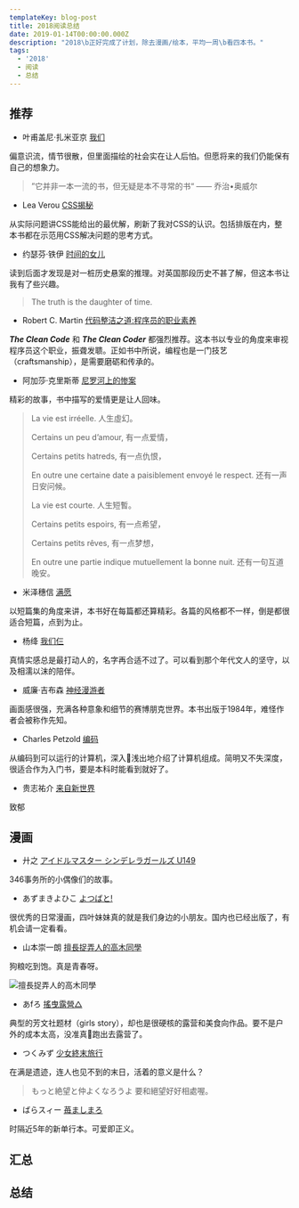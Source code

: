 ```yaml
---
templateKey: blog-post
title: 2018阅读总结
date: 2019-01-14T00:00:00.000Z
description: "2018\b正好完成了计划，除去漫画/绘本，平均一周\b看四本书。"
tags:
  - '2018'
  - 阅读
  - 总结
---
```

## 推荐

* 叶甫盖尼·扎米亚京 [我们](https://book.douban.com/subject/26879595/)

偏意识流，情节很散，但里面描绘的社会实在让人后怕。但愿将来的我们仍能保有自己的想象力。

> ”它并非一本一流的书，但无疑是本不寻常的书“ —— 乔治•奥威尔

* Lea Verou [CSS揭秘](https://book.douban.com/subject/26745943/)

从实际问题讲CSS能给出的最优解，刷新了我对CSS的认识。包括排版在内，整本书都在示范用CSS解决问题的思考方式。

* 约瑟芬·铁伊 [时间的女儿](https://book.douban.com/subject/26824370/)

读到后面才发现是对一桩历史悬案的推理。对英国那段历史不甚了解，但这本书让我有了些兴趣。

> The truth is the daughter of time.

* Robert C. Martin [代码整洁之道:程序员的职业素养](https://book.douban.com/subject/26919457/)

**_The Clean Code_** 和 **_The Clean Coder_** 都强烈推荐。这本书以专业的角度来审视程序员这个职业，振聋发聩。正如书中所说，编程也是一门技艺（craftsmanship），是需要磨砺和传承的。

* 阿加莎·克里斯蒂 [尼罗河上的惨案](https://book.douban.com/subject/25697546/)

精彩的故事，书中描写的爱情更是让人回味。

> La vie est irréelle.
> 人生虛幻。
>
> Certains un peu d’amour,
> 有一点爱情，
>
> Certains petits hatreds,
> 有一点仇恨，
>
> En outre une certaine date a paisiblement envoyé le respect.
> 还有一声日安问候。
>
> La vie est courte.
> 人生短暫。
>
> Certains petits espoirs,
> 有一点希望，
>
> Certains petits rêves,
> 有一点梦想，
>
> En outre une partie indique mutuellement la bonne nuit.
> 还有一句互道晚安。

* 米泽穗信 [满愿](https://book.douban.com/subject/26608084/)

以短篇集的角度来讲，本书好在每篇都还算精彩。各篇的风格都不一样，倒是都很适合短篇，点到为止。

* 杨绛 [我们仨](https://book.douban.com/subject/1023045/)

真情实感总是最打动人的，名字再合适不过了。可以看到那个年代文人的坚守，以及相濡以沫的陪伴。

* 威廉·吉布森 [神经漫游者](https://book.douban.com/subject/24107596/)

画面感很强，充满各种意象和细节的赛博朋克世界。本书出版于1984年，难怪作者会被称作先知。

* Charles Petzold [编码](https://book.douban.com/subject/4822685/)

从编码到可以运行的计算机，深入浅出地介绍了计算机组成。简明又不失深度，很适合作为入门书，要是本科时能看到就好了。

* 贵志祐介 [来自新世界](https://book.douban.com/subject/25752955/)

致郁

## 漫画

* 廾之 [アイドルマスター シンデレラガールズ U149](https://cycomi.com/fw/cycomibrowser/chapter/title/46)

346事务所的小偶像们的故事。

* あずまきよひこ [よつばと!](https://book.douban.com/series/13430)

很优秀的日常漫画，四叶妹妹真的就是我们身边的小朋友。国内也已经出版了，有机会请一定看看。

* 山本崇一朗 [擅長捉弄人的高木同學](https://book.douban.com/series/37823)

狗粮吃到饱。真是青春呀。

![擅長捉弄人的高木同學](/img/からかい上手の高木さん.jpg "擅長捉弄人的高木同學")

* あfろ [搖曳露營△](https://book.douban.com/series/42340)

典型的芳文社题材（girls story），却也是很硬核的露营和美食向作品。要不是户外的成本太高，没准真跑出去露营了。

* つくみず [少女終末旅行](https://book.douban.com/series/40616)

在满是遗迹，连人也见不到的末日，活着的意义是什么？

> もっと絶望と仲よくなろうよ 要和絕望好好相處喔。

* ばらスィー [苺ましまろ](https://book.douban.com/series/14848)

时隔近5年的新单行本。可爱即正义。

## 汇总

## 总结
